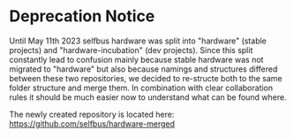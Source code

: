 # Deprecation Notice
Until May 11th 2023 selfbus hardware was split into "hardware" (stable projects) and "hardware-incubation" (dev projects). Since this split constantly lead to confusion mainly because stable hardware was not migrated to "hardware" but also because namings and structures differed between these two repositories, we decided to re-structe both to the same folder structure and merge them. In combination with clear collaboration rules it should be much easier now to understand what can be found where.

The newly created repository is located here: https://github.com/selfbus/hardware-merged
